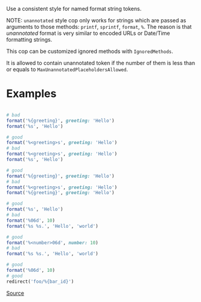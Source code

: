 
Use a consistent style for named format string tokens.

NOTE: `unannotated` style cop only works for strings
which are passed as arguments to those methods:
`printf`, `sprintf`, `format`, `%`.
The reason is that _unannotated_ format is very similar
to encoded URLs or Date/Time formatting strings.

This cop can be customized ignored methods with `IgnoredMethods`.

It is allowed to contain unannotated token
if the number of them is less than or equals to
`MaxUnannotatedPlaceholdersAllowed`.

# Examples

```ruby

# bad
format('%{greeting}', greeting: 'Hello')
format('%s', 'Hello')

# good
format('%<greeting>s', greeting: 'Hello')
# bad
format('%<greeting>s', greeting: 'Hello')
format('%s', 'Hello')

# good
format('%{greeting}', greeting: 'Hello')
# bad
format('%<greeting>s', greeting: 'Hello')
format('%{greeting}', greeting: 'Hello')

# good
format('%s', 'Hello')
# bad
format('%06d', 10)
format('%s %s.', 'Hello', 'world')

# good
format('%<number>06d', number: 10)
# bad
format('%s %s.', 'Hello', 'world')

# good
format('%06d', 10)
# good
redirect('foo/%{bar_id}')
```

[Source](http://www.rubydoc.info/gems/rubocop/RuboCop/Cop/Style/FormatStringToken)